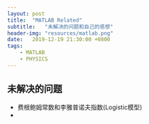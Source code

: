 ```yaml
---
layout: post
title:  "MATLAB Related"
subtitle:   "未解决的问题和自己的感想"
header-img: "resources/matlab.png"
date:   2019-12-19 21:30:00 +0800
tags:
    - MATLAB
    - PHYSICS
---
```


## 未解决的问题

* 费根鲍姆常数和李雅普诺夫指数(Logistic模型)
* 


